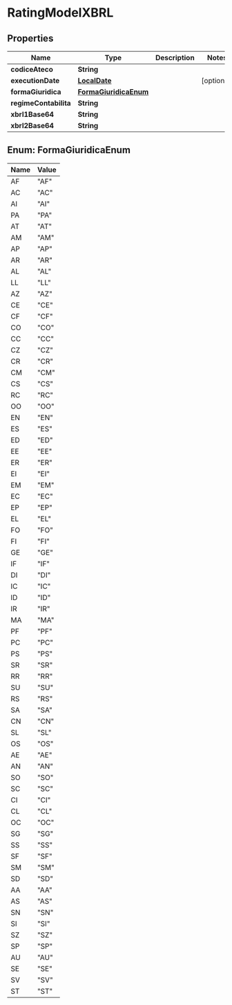 # RatingModelXBRL

## Properties
Name | Type | Description | Notes
------------ | ------------- | ------------- | -------------
**codiceAteco** | **String** |  | 
**executionDate** | [**LocalDate**](LocalDate.md) |  |  [optional]
**formaGiuridica** | [**FormaGiuridicaEnum**](#FormaGiuridicaEnum) |  | 
**regimeContabilita** | **String** |  | 
**xbrl1Base64** | **String** |  | 
**xbrl2Base64** | **String** |  | 

<a name="FormaGiuridicaEnum"></a>
## Enum: FormaGiuridicaEnum
Name | Value
---- | -----
AF | &quot;AF&quot;
AC | &quot;AC&quot;
AI | &quot;AI&quot;
PA | &quot;PA&quot;
AT | &quot;AT&quot;
AM | &quot;AM&quot;
AP | &quot;AP&quot;
AR | &quot;AR&quot;
AL | &quot;AL&quot;
LL | &quot;LL&quot;
AZ | &quot;AZ&quot;
CE | &quot;CE&quot;
CF | &quot;CF&quot;
CO | &quot;CO&quot;
CC | &quot;CC&quot;
CZ | &quot;CZ&quot;
CR | &quot;CR&quot;
CM | &quot;CM&quot;
CS | &quot;CS&quot;
RC | &quot;RC&quot;
OO | &quot;OO&quot;
EN | &quot;EN&quot;
ES | &quot;ES&quot;
ED | &quot;ED&quot;
EE | &quot;EE&quot;
ER | &quot;ER&quot;
EI | &quot;EI&quot;
EM | &quot;EM&quot;
EC | &quot;EC&quot;
EP | &quot;EP&quot;
EL | &quot;EL&quot;
FO | &quot;FO&quot;
FI | &quot;FI&quot;
GE | &quot;GE&quot;
IF | &quot;IF&quot;
DI | &quot;DI&quot;
IC | &quot;IC&quot;
ID | &quot;ID&quot;
IR | &quot;IR&quot;
MA | &quot;MA&quot;
PF | &quot;PF&quot;
PC | &quot;PC&quot;
PS | &quot;PS&quot;
SR | &quot;SR&quot;
RR | &quot;RR&quot;
SU | &quot;SU&quot;
RS | &quot;RS&quot;
SA | &quot;SA&quot;
CN | &quot;CN&quot;
SL | &quot;SL&quot;
OS | &quot;OS&quot;
AE | &quot;AE&quot;
AN | &quot;AN&quot;
SO | &quot;SO&quot;
SC | &quot;SC&quot;
CI | &quot;CI&quot;
CL | &quot;CL&quot;
OC | &quot;OC&quot;
SG | &quot;SG&quot;
SS | &quot;SS&quot;
SF | &quot;SF&quot;
SM | &quot;SM&quot;
SD | &quot;SD&quot;
AA | &quot;AA&quot;
AS | &quot;AS&quot;
SN | &quot;SN&quot;
SI | &quot;SI&quot;
SZ | &quot;SZ&quot;
SP | &quot;SP&quot;
AU | &quot;AU&quot;
SE | &quot;SE&quot;
SV | &quot;SV&quot;
ST | &quot;ST&quot;
